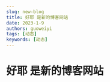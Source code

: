 ```yaml
---
slug: new-blog
title: 好耶 是新的博客网站
date: 2023-1-9
authors: guoweiyi
tags: [动态]
keywords: [动态]
---
```

# 好耶 是新的博客网站